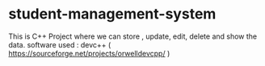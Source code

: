 # student-management-system
This is C++ Project where we can store , update, edit, delete and show the data.
software used : devc++ ( https://sourceforge.net/projects/orwelldevcpp/ )
